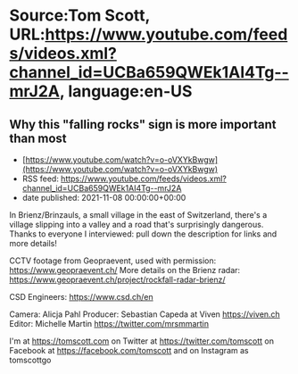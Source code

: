 # Source:Tom Scott, URL:https://www.youtube.com/feeds/videos.xml?channel_id=UCBa659QWEk1AI4Tg--mrJ2A, language:en-US

## Why this "falling rocks" sign is more important than most
 - [https://www.youtube.com/watch?v=o-oVXYkBwgw](https://www.youtube.com/watch?v=o-oVXYkBwgw)
 - RSS feed: https://www.youtube.com/feeds/videos.xml?channel_id=UCBa659QWEk1AI4Tg--mrJ2A
 - date published: 2021-11-08 00:00:00+00:00

In Brienz/Brinzauls, a small village in the east of Switzerland, there's a village slipping into a valley and a road that's surprisingly dangerous. Thanks to everyone I interviewed: pull down the description for links and more details!

CCTV footage from Geopraevent, used with permission: https://www.geopraevent.ch/
More details on the Brienz radar: https://www.geopraevent.ch/project/rockfall-radar-brienz/

CSD Engineers: https://www.csd.ch/en

Camera: Alicja Pahl
Producer: Sebastian Capeda at Viven https://viven.ch
Editor: Michelle Martin https://twitter.com/mrsmmartin

I'm at https://tomscott.com
on Twitter at https://twitter.com/tomscott
on Facebook at https://facebook.com/tomscott
and on Instagram as tomscottgo

